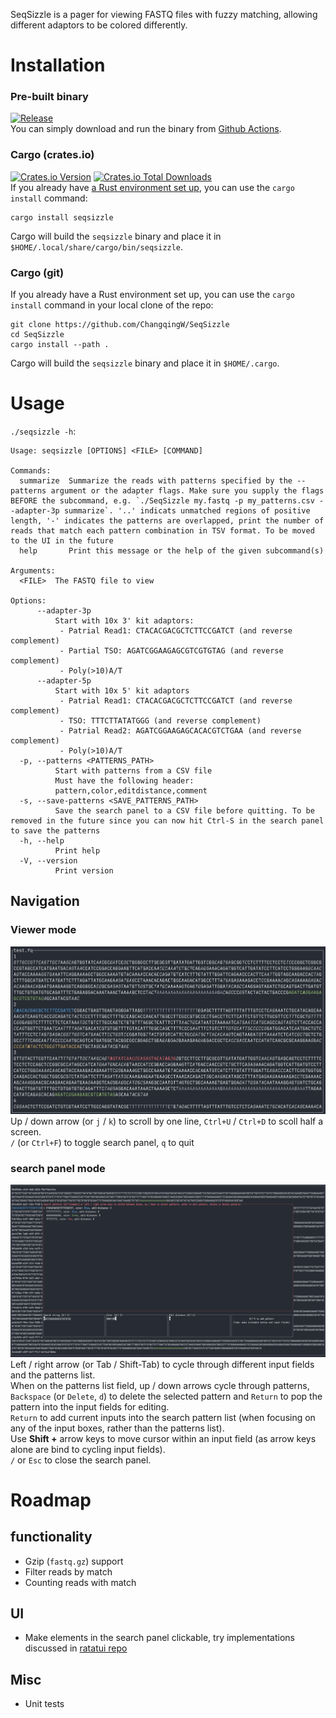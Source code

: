 SeqSizzle is a pager for viewing FASTQ files with fuzzy matching, allowing different adaptors to be colored differently.  

# Installation

### Pre-built binary

[![Release](https://github.com/ChangqingW/SeqSizzle/workflows/Release/badge.svg)](https://github.com/ChangqingW/SeqSizzle/actions/workflows/rust.yml)  
You can simply download and run the binary from [Github Actions](https://github.com/ChangqingW/SeqSizzle/releases/latest).

### Cargo (crates.io)

[![Crates.io Version](https://img.shields.io/crates/v/seqsizzle?link=https%3A%2F%2Fcrates.io%2Fcrates%2Fseqsizzle)](https://crates.io/crates/seqsizzle)
[![Crates.io Total Downloads](https://img.shields.io/crates/d/seqsizzle?link=https%3A%2F%2Fcrates.io%2Fcrates%2Fseqsizzle)](https://crates.io/crates/seqsizzle)  
If you already have [a Rust environment set up](https://rustup.rs), you can use the `cargo install` command:
```
cargo install seqsizzle
```
Cargo will build the `seqsizzle` binary and place it in `$HOME/.local/share/cargo/bin/seqsizzle`.

### Cargo (git)

If you already have a Rust environment set up, you can use the `cargo install` command in your local clone of the repo:
```
git clone https://github.com/ChangqingW/SeqSizzle
cd SeqSizzle
cargo install --path .
```
Cargo will build the `seqsizzle` binary and place it in `$HOME/.cargo`.

# Usage
`./seqsizzle -h`:
```
Usage: seqsizzle [OPTIONS] <FILE> [COMMAND]

Commands:
  summarize  Summarize the reads with patterns specified by the --patterns argument or the adapter flags. Make sure you supply the flags BEFORE the subcommand, e.g. `./SeqSizzle my.fastq -p my_patterns.csv --adapter-3p summarize`. '..' indicats unmatched regions of positive length, '-' indicates the patterns are overlapped, print the number of reads that match each pattern combination in TSV format. To be moved to the UI in the future
  help       Print this message or the help of the given subcommand(s)

Arguments:
  <FILE>  The FASTQ file to view

Options:
      --adapter-3p
          Start with 10x 3' kit adaptors:
           - Patrial Read1: CTACACGACGCTCTTCCGATCT (and reverse complement)
           - Partial TSO: AGATCGGAAGAGCGTCGTGTAG (and reverse complement)
           - Poly(>10)A/T
      --adapter-5p
          Start with 10x 5' kit adaptors
           - Patrial Read1: CTACACGACGCTCTTCCGATCT (and reverse complement)
           - TSO: TTTCTTATATGGG (and reverse complement)
           - Patrial Read2: AGATCGGAAGAGCACACGTCTGAA (and reverse complement)
           - Poly(>10)A/T
  -p, --patterns <PATTERNS_PATH>
          Start with patterns from a CSV file
          Must have the following header:
          pattern,color,editdistance,comment
  -s, --save-patterns <SAVE_PATTERNS_PATH>
          Save the search panel to a CSV file before quitting. To be removed in the future since you can now hit Ctrl-S in the search panel to save the patterns
  -h, --help
          Print help
  -V, --version
          Print version
```
## Navigation
### Viewer mode
![Viewer mode](./img/viewer_mode.png)
Up / down arrow (or `j` / `k`) to scroll by one line, `Ctrl+U` / `Ctrl+D` to scoll half a screen.  
`/` (or `Ctrl+F`) to toggle search panel, `q` to quit

### search panel mode
![Search panel mode](./img/search_panel.png)
Left / right arrow (or Tab / Shift-Tab) to cycle through different input fields and the patterns list.  
When on the patterns list field, up / down arrows cycle through patterns, `Backspace` (or `Delete`, `d`) to delete the selected pattern and `Return` to pop the pattern into the input fields for editing.  
`Return` to add current inputs into the search pattern list (when focusing on any of the input boxes, rather than the patterns list).  
Use **Shift +** arrow keys to move cursor within an input field (as arrow keys alone are bind to cycling input fields).  
`/` or `Esc` to close the search panel.

# Roadmap
## functionality 
 * Gzip (`fastq.gz`) support  
 * Filter reads by match  
 * Counting reads with match  
## UI
 * Make elements in the search panel clickable, try implementations discussed in [ratatui repo](https://github.com/ratatui-org/ratatui/discussions/552)  
## Misc
 * Unit tests  
